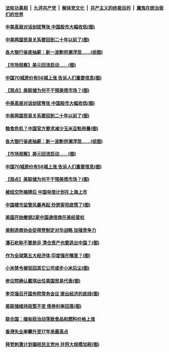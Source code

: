 

####  [法轮功真相](../../../../basic/blob/master/README.md?t=03200801) &nbsp;|&nbsp; [九评共产党](../../../../9ping.md/blob/master/README.md?t=03200801) &nbsp;|&nbsp; [解体党文化](../../../../jtdwh.md/blob/master/README.md?t=03200801)  &nbsp;|&nbsp; [共产主义的终极目的](../../../../gczydzjmd.md/blob/master/README.md?t=03200801) &nbsp;|&nbsp; [魔鬼在统治我们的世界](../../../../mgztzwmdsj.md/blob/master/README.md?t=03200801) 

#### [中美高层对话剑拔弩张 中国股市大幅收低(图)](../pages/p5/966085.md?t=03200801) 

#### [中美两国贸易关系要回到二十年以前了(图)](../pages/p5/966077.md?t=03200801) 

#### [各大银行釜底抽薪：新一波断供潮浮现……(组图)](../pages/p5/966032.md?t=03200801) 

#### [【市场观察】美元回流启动……(图)](../pages/p5/966017.md?t=03200801) 

#### [中国70城房价有56城上涨 告诉人们重要信息(图)](../pages/p5/966008.md?t=03200801) 

#### [【观点】美联储为何不干预美债市场？(图)](../pages/p5/966019.md?t=03200801) 

#### [中美高层对话剑拔弩张 中国股市大幅收低(图)](../pages/p5/966085.md?t=03200801) 

#### [中美两国贸易关系要回到二十年以前了(图)](../pages/p5/966077.md?t=03200801) 

#### [粮食危机？中国官方要求减少玉米豆粕用量(图)](../pages/p5/966072.md?t=03200801) 

#### [各大银行釜底抽薪：新一波断供潮浮现……(组图)](../pages/p5/966032.md?t=03200801) 

#### [【市场观察】美元回流启动……(图)](../pages/p5/966017.md?t=03200801) 

#### [中国70城房价有56城上涨 告诉人们重要信息(图)](../pages/p5/966008.md?t=03200801) 

#### [【观点】美联储为何不干预美债市场？(图)](../pages/p5/966019.md?t=03200801) 

#### [被纽交所摘牌后 中国电信计划在上海上市](../pages/p5/965981.md?t=03200801) 

#### [中国楼市监管风暴再起 炒房客彻底慌了(图)](../pages/p5/965978.md?t=03200801) 

#### [美国开始撤销2家中国通信商在美经营权](../pages/p5/965964.md?t=03200801) 

#### [美制造商协会促拜登制定对华战略 加强竞争力](../pages/p5/965962.md?t=03200801) 

#### [潘石屹称不要是非 清仓资产也要逃出中国？(图)](../pages/p5/965895.md?t=03200801) 

#### [作为全球第五大经济体 印度强在哪里？(图)](../pages/p5/965890.md?t=03200801) 

#### [小米禁令被驳回其它公司或步小米后尘(图)](../pages/p5/965902.md?t=03200801) 

#### [参议院确认戴琪出任美国贸易代表(图)](../pages/p5/965900.md?t=03200801) 

#### [李克强召开国务院常务会议 提出经济的底线(图)](../pages/p5/965891.md?t=03200801) 

#### [美联储维持政策不变 债券利率回落(图)](../pages/p5/965893.md?t=03200801) 

#### [联合国：缅甸政治动荡致食品和燃料价格上涨](../pages/p5/965873.md?t=03200801) 

#### [香港失业率攀升至17年来最高点](../pages/p5/965871.md?t=03200801) 

#### [拜登刺激计划偏袒民主党州 并将大规模加税(图)](../pages/p5/965801.md?t=03200801) 

